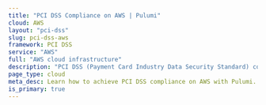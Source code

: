 ```yaml
---
title: "PCI DSS Compliance on AWS | Pulumi"
cloud: AWS
layout: "pci-dss"
slug: pci-dss-aws
framework: PCI DSS
service: "AWS"
full: "AWS cloud infrastructure"
description: "PCI DSS (Payment Card Industry Data Security Standard) compliance refers to the adherence to a set of security standards designed to protect card information during and after a financial transaction. These standards are established by the Payment Card Industry Security Standards Council (PCI SSC), which was founded by major credit card companies like Visa, MasterCard, American Express, Discover, and JCB."
page_type: cloud
meta_desc: Learn how to achieve PCI DSS compliance on AWS with Pulumi. Implement secure configurations for EC2, S3, RDS and network resources.
is_primary: true
---
```


